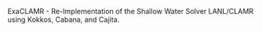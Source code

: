 ExaCLAMR - Re-Implementation of the Shallow Water Solver LANL/CLAMR using Kokkos, Cabana, and Cajita.